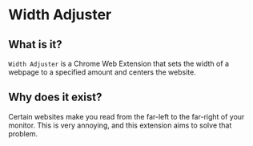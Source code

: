 # Width Adjuster

## What is it?

`Width Adjuster` is a Chrome Web Extension that sets the width of a webpage to a
specified amount and centers the website.

## Why does it exist?

Certain websites make you read from the far-left to the far-right of your
monitor. This is very annoying, and this extension aims to solve that problem.
